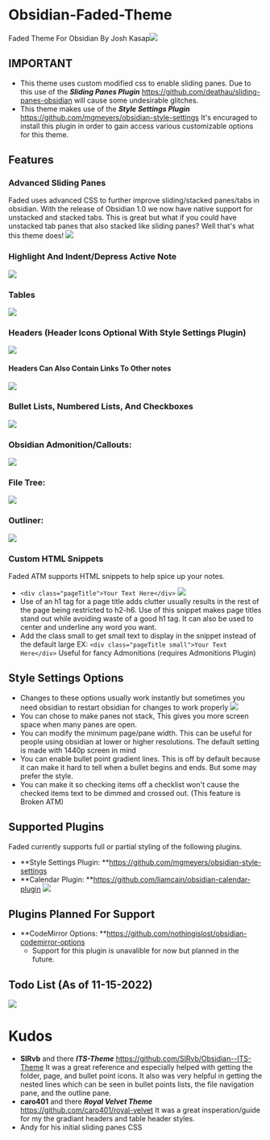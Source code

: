# Obsidian-Faded-Theme
Faded Theme For Obsidian By Josh Kasap![](Images/Faded.png)

## IMPORTANT
- This theme uses custom modified css to enable sliding panes. Due to this use of the ***Sliding Panes Plugin*** https://github.com/deathau/sliding-panes-obsidian will cause some undesirable glitches.
- This theme makes use of the ***Style Settings Plugin*** https://github.com/mgmeyers/obsidian-style-settings It's encuraged to install this plugin in order to gain access various customizable options for this theme.
## Features 
### Advanced Sliding Panes
Faded uses advanced CSS to further improve sliding/stacked panes/tabs in obsidian. With the release of Obsidian 1.0 we now have native support for unstacked and stacked tabs. This is great but what if you could have unstacked tab panes that also stacked like sliding panes? Well that's what this theme does! ![](Images/AdvancedSlidingPanesLayouts.png)
### Highlight And Indent/Depress Active Note
![](Images/ActivePage.png)
### Tables
![](Images/Table.png)
### Headers (Header Icons Optional With Style Settings Plugin)
![](Images/Headers.png)
#### Headers Can Also Contain Links To Other notes
![](Images/HeaderLinks.png)
### Bullet Lists, Numbered Lists, And Checkboxes
![](Images/ListsAndCheckboxes.png)
### Obsidian Admonition/Callouts:
![](Images/Admonition.png)
### File Tree:
![](Images/FileTree.png)
### Outliner:
![](Images/Outliner.png)
### Custom HTML Snippets
Faded ATM supports HTML snippets to help spice up your notes. 
- `<div class="pageTitle">Your Text Here</div>` 
![](Images/pageTitle.png)
- Use of an h1 tag for a page title adds clutter usually results in the rest of the page being restricted to h2-h6. Use of this snippet makes page titles stand out while avoiding waste of a good h1 tag. It can also be used to center and underline any word you want. 
- Add the class small to get small text to display in the snippet instead of the default large EX: `<div class="pageTitle small">Your Text Here</div>` Useful for fancy Admonitions (requires Admonitions Plugin)
## Style Settings Options
- Changes to these options usually work instantly but sometimes you need obsidian to restart obsidian for changes to work properly
![](Images/StyleSettings.png)
- You can chose to make panes not stack, This gives you more screen space when many panes are open.
-  You can modify the minimum page/pane width. This can be useful for people using obsidian at lower or higher resolutions. The default setting is made with 1440p screen in mind
-  You can enable bullet point gradient lines. This is off by default because it can make it hard to tell when a bullet begins and ends. But some may prefer the style. 
-  You can make it so checking items off a checklist won't cause the checked items text to be dimmed and crossed out. (This feature is Broken ATM)
## Supported Plugins
Faded currently supports full or partial styling of the following plugins. 
- **Style Settings Plugin: **https://github.com/mgmeyers/obsidian-style-settings
- **Calendar Plugin: **https://github.com/liamcain/obsidian-calendar-plugin
![](Images/Calendar.png)
## Plugins Planned For Support
- **CodeMirror Options: **https://github.com/nothingislost/obsidian-codemirror-options
	- Support for this plugin is unavalible for now but planned in the future. 
## Todo List (As of 11-15-2022)
![](Images/TodoList.png)
# Kudos
- **SlRvb** and there ***ITS-Theme*** https://github.com/SlRvb/Obsidian--ITS-Theme It was a great reference and especially helped with getting the folder, page, and bullet point icons. It also was very helpful in getting the nested lines which can be seen in bullet points lists, the file navigation pane, and the outline pane. 
- **caro401** and there ***Royal Velvet Theme*** https://github.com/caro401/royal-velvet It was a great insperation/guide for my the gradiant headers and table header styles.
- Andy for his initial sliding panes CSS

